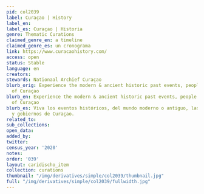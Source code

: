 ```yaml
---
pid: col2039
label: Curaçao | History
label_en:
label_es: Curaçao | Historia
genre: Thematic Curations
claimed_genre_en: a timeline
claimed_genre_es: un cronograma
link: https://www.curacaohistory.com/
access: open
status: Stable
language: en
creators:
stewards: Nationaal Archief Curaçao
blurb_orig: Experience the modern & ancient historic past events, people and governments
  of Curaçao
blurb_en: Experience the modern & ancient historic past events, people and governments
  of Curaçao
blurb_es: Viva los eventos ​​históricos, del mundo moderno o antiguo, las personas
  y gobiernos de Curaçao.
related_to:
sub_collections:
open_data:
added_by:
twitter:
census_year: '2020'
notes:
order: '039'
layout: caridischo_item
collection: curations
thumbnail: "/img/derivatives/simple/col2039/thumbnail.jpg"
full: "/img/derivatives/simple/col2039/fullwidth.jpg"
---
```

